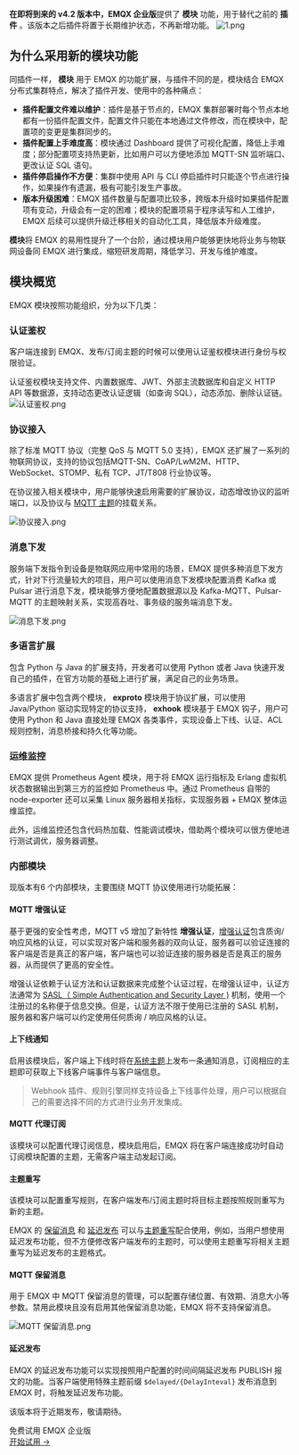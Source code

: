 **在即将到来的 v4.2 版本中，EMQX 企业版**提供了 **模块** 功能，用于替代之前的 **插件** 。该版本之后插件将置于长期维护状态，不再新增功能。
![1.png](https://assets.emqx.com/images/d3056829973a659d92fb3b8c5edfe459.png)




## 为什么采用新的模块功能

同插件一样， **模块** 用于 EMQX 的功能扩展，与插件不同的是，模块结合 EMQX 分布式集群特点，解决了插件开发、使用中的各种痛点：

- **插件配置文件难以维护**：插件是基于节点的，EMQX 集群部署时每个节点本地都有一份插件配置文件，配置文件只能在本地通过文件修改，而在模块中，配置项的变更是集群同步的。
- **插件配置上手难度高**：模块通过 Dashboard 提供了可视化配置，降低上手难度；部分配置项支持热更新，比如用户可以方便地添加 MQTT-SN 监听端口、更改认证 SQL 语句。
- **插件停启操作不方便**：集群中使用 API 与 CLI 停启插件时只能逐个节点进行操作，如果操作有遗漏，极有可能引发生产事故。
- **版本升级困难**：EMQX 插件数量与配置项比较多，跨版本升级时如果插件配置项有变动，升级会有一定的困难；模块的配置项易于程序读写和人工维护，EMQX  后续可以提供升级迁移相关的自动化工具，降低版本升级难度。

**模块**将 EMQX 的易用性提升了一个台阶，通过模块用户能够更快地将业务与物联网设备同 EMQX 进行集成，缩短研发周期，降低学习、开发与维护难度。



## 模块概览

EMQX 模块按照功能组织，分为以下几类：

### 认证鉴权

客户端连接到 EMQX、发布/订阅主题的时候可以使用认证鉴权模块进行身份与权限验证。

认证鉴权模块支持文件、内置数据库、JWT、外部主流数据库和自定义 HTTP API 等数据源，支持动态更改认证逻辑（如查询 SQL），动态添加、删除认证链。
![认证鉴权.png](https://assets.emqx.com/images/73679e9f0b6019b7faba35b21630c861.png)



### 协议接入

除了标准 MQTT 协议（完整 QoS 与 MQTT 5.0 支持），EMQX 还扩展了一系列的物联网协议，支持的协议包括MQTT-SN、CoAP/LwM2M、HTTP、WebSocket、STOMP、私有 TCP、JT/T808 行业协议等。

在协议接入相关模块中，用户能够快速启用需要的扩展协议，动态增改协议的监听端口，以及协议与 [MQTT 主题](https://www.emqx.com/zh/blog/advanced-features-of-mqtt-topics)的挂载关系。

![协议接入.png](https://assets.emqx.com/images/98273b92dcb3459e4e7bf40de2145109.png)



### 消息下发

服务端下发指令到设备是物联网应用中常用的场景，EMQX 提供多种消息下发方式，针对下行流量较大的项目，用户可以使用消息下发模块配置消费 Kafka 或 Pulsar 进行消息下发，模块能够方便地配置数据源以及 Kafka-MQTT、Pulsar-MQTT 的主题映射关系，实现高吞吐、事务级的服务端消息下发。

![消息下发.png](https://assets.emqx.com/images/98ab2bd2917fc74ff9017c8e43731bd7.png)



### 多语言扩展

包含 Python 与 Java 的扩展支持，开发者可以使用 Python 或者 Java 快速开发自己的插件，在官方功能的基础上进行扩展，满足自己的业务场景。

多语言扩展中包含两个模块， **exproto** 模块用于协议扩展，可以使用 Java/Python 驱动实现特定的协议支持， **exhook** 模块基于 EMQX 钩子，用户可使用 Python 和 Java 直接处理 EMQX 各类事件，实现设备上下线、认证、ACL 规则控制，消息桥接和持久化等功能。



### 运维监控

EMQX 提供 Prometheus Agent 模块，用于将 EMQX 运行指标及 Erlang 虚拟机状态数据输出到第三方的监控如 Prometheus 中。通过 Prometheus 自带的 node-exporter 还可以采集 Linux 服务器相关指标，实现服务器 + EMQX 整体运维监控。

此外，运维监控还包含代码热加载、性能调试模块，借助两个模块可以很方便地进行测试调优，服务器调整。



### 内部模块

现版本有6 个内部模块，主要围绕 MQTT 协议使用进行功能拓展：

#### MQTT 增强认证

基于更强的安全性考虑，MQTT v5 增加了新特性 **增强认证**，[增强认证](https://www.emqx.com/zh/blog/mqtt5-enhanced-authentication)包含质询/响应风格的认证，可以实现对客户端和服务器的双向认证，服务器可以验证连接的客户端是否是真正的客户端，客户端也可以验证连接的服务器是否是真正的服务器，从而提供了更高的安全性。

增强认证依赖于认证方法和认证数据来完成整个认证过程，在增强认证中，认证方法通常为 [SASL（ Simple Authentication and Security Layer )](https://zh.wikipedia.org/zh-hans/简单认证与安全层) 机制，使用一个注册过的名称便于信息交换。但是，认证方法不限于使用已注册的 SASL 机制，服务器和客户端可以约定使用任何质询 / 响应风格的认证。

#### 上下线通知

启用该模块后，客户端上下线时将在[系统主题](https://docs.emqx.com/zh/emqx/latest/advanced/system-topic.html)上发布一条通知消息，订阅相应的主题即可获取上下线客户端事件与客户端信息。

> Webhook 插件、规则引擎同样支持设备上下线事件处理，用户可以根据自己的需要选择不同的方式进行业务开发集成。

#### MQTT 代理订阅

该模块可以配置代理订阅信息，模块启用后，EMQX 将在客户端连接成功时自动订阅模块配置的主题，无需客户端主动发起订阅。

#### 主题重写

该模块可以配置重写规则，在客户端发布/订阅主题时将目标主题按照规则重写为新的主题。

EMQX 的 [保留消息](https://docs.emqx.com/zh/enterprise/latest/modules/retainer.html) 和 [延迟发布](https://docs.emqx.com/zh/emqx/latest/advanced/delay-publish.html) 可以与[主题重写](https://www.emqx.com/zh/blog/rewriting-emqx-mqtt5-topic)配合使用，例如，当用户想使用延迟发布功能，但不方便修改客户端发布的主题时，可以使用主题重写将相关主题重写为延迟发布的主题格式。

#### MQTT 保留消息

用于 EMQX 中 MQTT 保留消息的管理，可以配置存储位置、有效期、消息大小等参数。禁用此模块且没有启用其他保留消息功能，EMQX 将不支持保留消息。

![MQTT 保留消息.png](https://assets.emqx.com/images/6cff9581c968d03e83e29d68b5601ff7.png)



#### 延迟发布

EMQX 的延迟发布功能可以实现按照用户配置的时间间隔延迟发布 PUBLISH 报文的功能。当客户端使用特殊主题前缀 `$delayed/{DelayInteval}` 发布消息到 EMQX 时，将触发延迟发布功能。



该版本将于近期发布，敬请期待。


<section class="promotion">
    <div>
        免费试用 EMQX 企业版
    </div>
    <a href="https://www.emqx.com/zh/try?product=enterprise" class="button is-gradient px-5">开始试用 →</a >
</section>
